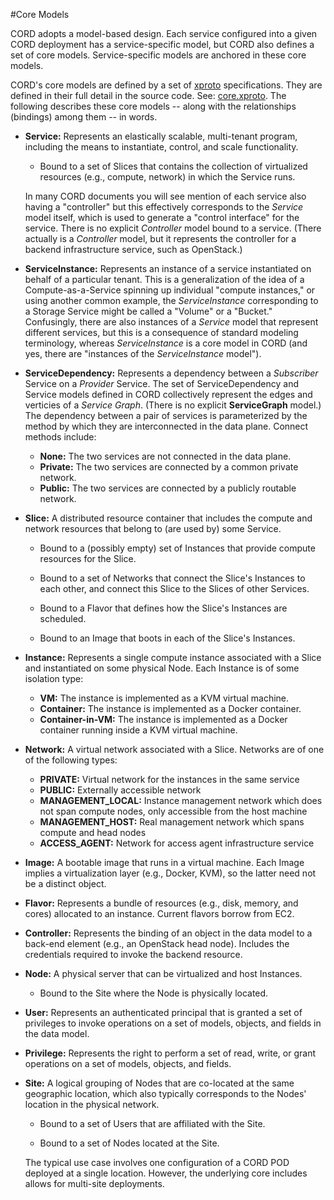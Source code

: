 #Core Models

CORD adopts a model-based design. Each service configured into a
given CORD deployment has a service-specific model, but CORD
also defines a set of core models. Service-specific models are
anchored in these core models.

CORD's core models are defined by a set of [xproto](dev/xproto.md)
specifications. They are defined in their full detail in the source
code. See:
[core.xproto](https://github.com/opencord/xos/blob/master/xos/core/models/core.xproto).
The following describes these core models -- along with the
relationships (bindings) among them -- in words.

* **Service:** Represents an elastically scalable, multi-tenant
program, including the means to instantiate, control, and scale
functionality.

   - Bound to a set of Slices that contains the collection of
      virtualized resources (e.g., compute, network) in which the
      Service runs.

  In many CORD documents you will see mention of each service also
  having a "controller" but this effectively corresponds to the
  *Service* model itself, which is used to generate a "control
  interface" for the service. There is no explicit *Controller* model
  bound to a service. (There actually is a *Controller* model, but it
  represents the controller for a backend infrastructure service, such
  as OpenStack.)
   
* **ServiceInstance:** Represents an instance of a service
  instantiated on behalf of a particular tenant. This is a
  generalization of the idea of a Compute-as-a-Service spinning up
  individual "compute instances," or using another common
  example, the *ServiceInstance* corresponding to a Storage Service
  might be called a "Volume" or a "Bucket." Confusingly, there are
  also instances of a *Service* model that represent different
  services, but this is a consequence of standard modeling
  terminology, whereas  *ServiceInstance* is a core model in CORD
  (and yes, there are "instances of the *ServiceInstance* model").

* **ServiceDependency:** Represents a dependency between a *Subscriber*
Service on a *Provider*  Service. The set of ServiceDependency 
and Service models defined in CORD collectively represent the edges
and verticies of a *Service Graph*. (There is no explicit **ServiceGraph** model.)
The dependency between a pair of services is parameterized by the method
by which they are interconnected in the data plane. Connect methods include:

   - **None:** The two services are not connected in the data plane.
   - **Private:** The two services are connected by a common private network.
   - **Public:** The two services are connected by a publicly routable
   network.
   

* **Slice:** A distributed resource container that includes the compute and 
network resources that belong to (are used by) some Service.

   - Bound to a (possibly empty) set of Instances that provide compute
      resources for the Slice. 

   - Bound to a set of Networks that connect the Slice's Instances to
      each other, and connect this Slice to the Slices of other Services.
  
   - Bound to a Flavor that defines how the Slice's Instances are 
      scheduled. 

   - Bound to an Image that boots in each of the Slice's Instances.


* **Instance:** Represents a single compute instance associated
   with a Slice and instantiated on some physical Node. Each Instance
   is of some isolation type:

   - **VM:** The instance is implemented as a KVM virtual machine.
   - **Container:** The instance is implemented as a Docker container.
   - **Container-in-VM:** The instance is implemented as a Docker
   container running inside a KVM virtual machine.
   

* **Network:** A virtual network associated with a Slice. Networks are
of one of the following types:

   - **PRIVATE:** Virtual network for the instances in the same service
   - **PUBLIC:** Externally accessible network
   - **MANAGEMENT_LOCAL:** Instance management network which does not span
      compute nodes, only accessible from the host machine
   - **MANAGEMENT_HOST:** Real management network which spans compute and
 	  head nodes
   - **ACCESS_AGENT:** Network for access agent infrastructure service
	  

* **Image:** A bootable image that runs in a virtual machine. Each 
  Image implies a virtualization layer (e.g., Docker, KVM), so the latter 
  need not be a distinct object. 

* **Flavor:** Represents a bundle of resources (e.g., disk, memory,
   and cores) allocated to an instance. Current flavors borrow from EC2. 

* **Controller:** Represents the binding of an object
  in the data model to a back-end element (e.g., an OpenStack head
  node).  Includes the credentials required to invoke the backend
  resource.

* **Node:** A physical server that can be virtualized and host Instances.

   - Bound to the Site where the Node is physically located.


* **User:** Represents an authenticated principal that is granted a set of
  privileges to invoke operations on a set of models, objects, and
  fields in the data model.

* **Privilege:** Represents the right to perform a set of read, write,
  or grant operations on a set of models, objects, and fields.

* **Site:** A logical grouping of Nodes that are co-located at the
  same geographic location, which also typically corresponds to the
  Nodes' location in the physical network.

  - Bound to a set of Users that are affiliated with the Site.

  - Bound to a set of Nodes located at the Site.

  The typical use case involves one configuration of a CORD POD 
  deployed at a single location. However, the underlying core includes 
  allows for multi-site deployments.
